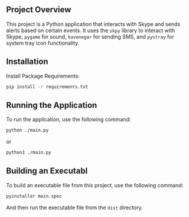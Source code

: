 ## Project Overview

This project is a Python application that interacts with Skype and sends alerts based on certain events. It uses the `skpy` library to interact with Skype, `pygame` for sound, `kavenegar` for sending SMS, and `pystray` for system tray icon functionality.

## Installation
Install Package Requirements:
```bash
pip install -r requirements.txt
```

## Running the Application

To run the application, use the following command:

```bash
python ./main.py
```
or
```bash
python3 ./main.py
```

## Building an Executabl

To build an executable file from this project, use the following command:

```bash
pyinstaller main.spec
```
And then run the executable file from the `dist` directory.